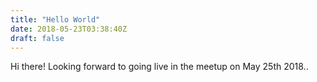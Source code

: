 ```yaml
---
title: "Hello World"
date: 2018-05-23T03:38:40Z
draft: false
---
```


Hi there! Looking forward to going live in the meetup on May 25th 2018..
